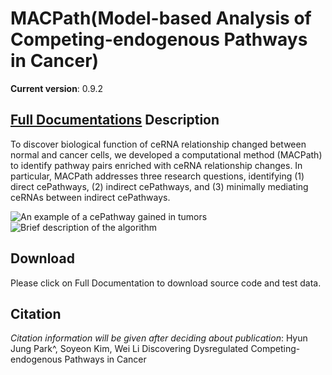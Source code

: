 MACPath(Model-based Analysis of Competing-endogenous Pathways in Cancer)
======

**Current version**: 0.9.2

[**Full Documentations**](http://lilab.research.bcm.edu/dldcc-web/lilab/hjpark/MACPath/MACPath.html)
Description
-----
To discover biological function of ceRNA relationship changed between normal and cancer cells, we developed a computational method (MACPath) to identify pathway pairs enriched with ceRNA relationship changes. In particular, MACPath addresses three research questions, identifying (1) direct cePathways, (2) indirect cePathways, and (3) minimally mediating ceRNAs between indirect cePathways. 

![An example of a cePathway gained in tumors](https://flic.kr/p/SCsHAx)
![Brief description of the algorithm](https://flic.kr/p/SyLr67)


Download
-----
Please click on Full Documentation to download source code and test data. 

Citation
-----
*Citation information will be given after deciding about publication*:
Hyun Jung Park^, Soyeon Kim, Wei Li Discovering Dysregulated Competing-endogenous Pathways in Cancer 

